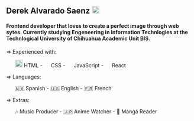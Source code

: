 ## Derek Alvarado Saenz <img src="https://github.githubassets.com/images/icons/emoji/unicode/1f363.png" width="20px"/>

#### Frontend developer that loves to create a perfect image through web sytes. Currently studying  Engeneering in Information Technlogies at the Technlogical University of Chihuahua Academic Unit BIS.

<div>
=> Experienced with:
 <ul>
 <img src="https://upload.wikimedia.org/wikipedia/commons/thumb/6/61/HTML5_logo_and_wordmark.svg/1024px-HTML5_logo_and_wordmark.svg.png" width="20px"/> HTML - 
 <img src="https://upload.wikimedia.org/wikipedia/commons/thumb/d/d5/CSS3_logo_and_wordmark.svg/250px-CSS3_logo_and_wordmark.svg.png" width="15px"/> CSS - 
 <img src="https://upload.wikimedia.org/wikipedia/commons/thumb/9/99/Unofficial_JavaScript_logo_2.svg/1200px-Unofficial_JavaScript_logo_2.svg.png" width="15px"/>    JavaScript - 
 <img src="https://upload.wikimedia.org/wikipedia/commons/thumb/4/47/React.svg/800px-React.svg.png" width="15px"/> React
  </ul>
</div>

<div>
=> Languages:
 <ul>
 🇲🇽 Spanish - 
 🇺🇸 English - 
 🇫🇷 French 
 </ul>
</div>

<div>
=> Extras:
<ul>
 🎶 Music Producer - 🇯🇵 Anime Watcher - 💫 Manga Reader
  </ul>
</div>

<!--
<div>
Experience with:
<ul>
 <li><img src="https://upload.wikimedia.org/wikipedia/commons/thumb/6/61/HTML5_logo_and_wordmark.svg/1024px-HTML5_logo_and_wordmark.svg.png" width="20px"/> HTML</li>
 <li><img src="https://upload.wikimedia.org/wikipedia/commons/thumb/d/d5/CSS3_logo_and_wordmark.svg/250px-CSS3_logo_and_wordmark.svg.png" width="20px"/> CSS</li>
 <li><img src="https://upload.wikimedia.org/wikipedia/commons/thumb/9/99/Unofficial_JavaScript_logo_2.svg/1200px-Unofficial_JavaScript_logo_2.svg.png" width="20px"/> JavaScript</li>
 <li><img src="https://upload.wikimedia.org/wikipedia/commons/thumb/4/47/React.svg/800px-React.svg.png" width="20px"/> React</li>
</ul>
</div>
 
<div>
Languages:
<ul>
<li>🇲🇽 Spanish</li>
<li>🇺🇸 English</li>
<li>🇫🇷 French</li>
<ul/>
</div>

"Right now, my main focus is to strengthen my web development skills by designing and developing personal projects to better the skills that I am interested in the most"
Extras:
  <ul>
   <li>Favorite Anime</li>
   <li>Favorite</li>
   <li>🇫🇷 French</li>
  <ul/>

**Derek069/Derek069** is a ✨ _special_ ✨ repository because its `README.md` (this file) appears on your GitHub profile.

Here are some ideas to get you started:

- 🔭 I’m currently working on ...
- 🌱 I’m currently learning ...
- 👯 I’m looking to collaborate on ...
- 🤔 I’m looking for help with ...
- 💬 Ask me about ...
- 📫 How to reach me: ...
- 😄 Pronouns: ...
- ⚡ Fun fact: ...
-->
